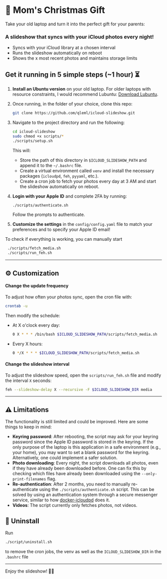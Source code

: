 # 🎁 Mom's Christmas Gift

Take your old laptop and turn it into the perfect gift for your parents: 

### A slideshow that syncs with your iCloud photos every night! 

* Syncs with your iCloud library at a chosen interval 
* Runs the slideshow automatically on reboot 
* Shows the x most recent photos and maintains storage limits 

## Get it running in 5 simple steps (~1 hour) ⏳

1. **Install an Ubuntu version** on your old laptop. For older laptops with resource constraints, I would recommend Lubuntu: [Download Lubuntu](https://lubuntu.me/downloads/).
2. Once running, in the folder of your choice, clone this repo:
   ```bash
   git clone https://github.com/qleml/icloud-slideshow.git
   ```
3. Navigate to the project directory and run the following:
   ```bash
   cd icloud-slideshow
   sudo chmod +x scripts/*
   ./scripts/setup.sh
   ```
   This will:
   * Store the path of this directory in `$ICLOUD_SLIDESHOW_PATH` and append it to the `~/.bashrc` file.
   * Create a virtual environment called `venv` and install the necessary packages (`icloudpd`, `feh`, `pyyaml`, etc.).
   * Create a cron job to fetch your photos every day at 3 AM and start the slideshow automatically on reboot.
   
4. **Login with your Apple ID** and complete 2FA by running:
   ```bash
   ./scripts/authenticate.sh
   ```
   Follow the prompts to authenticate. 

5. **Customize the settings** in the `config/config.yaml` file to match your preferences and to specify your Apple ID email!

To check if everything is working, you can manually start 
  ```bash
   ./scripts/fetch_media.sh
   ./scripts/run_feh.sh
   ```

---

## ⚙️ Customization

#### Change the update frequency 

To adjust how often your photos sync, open the cron file with:
```bash
crontab -u
```

Then modify the schedule:
- At X o'clock every day:
   ```bash
   0 X * * * /bin/bash $ICLOUD_SLIDESHOW_PATH/scripts/fetch_media.sh
   ```

- Every X hours:
   ```bash
   0 */X * * * $ICLOUD_SLIDESHOW_PATH/scripts/fetch_media.sh
   ```

#### Change the slideshow interval 

To adjust the slideshow speed, open the `scripts/run_feh.sh` file and modify the interval `X` seconds:
```bash
feh --slideshow-delay X --recursive -F $ICLOUD_SLIDESHOW_DIR media
```

---

## ⚠️ Limitations

The functionality is still limited and could be improved. Here are some things to keep in mind:

- **Keyring password**: After rebooting, the script may ask for your keyring password since the Apple ID password is stored in the keyring. If the only purpose of the laptop is this application in a safe environment (e.g., your home), you may want to set a blank password for the keyring. Alternatively, one could implement a safer solution.
- **Photo downloading**: Every night, the script downloads all photos, even if they have already been downloaded before. One can fix this by checking which files have already been downloaded using the `--only-print-filenames` flag.
- **Re-authentication**: After 2 months, you need to manually re-authenticate using the `./scripts/authenticate.sh` script. This can be solved by using an authentication system through a secure messenger service, similar to how [docker-icloudpd](https://github.com/boredazfcuk/docker-icloudpd) does it.
- **Videos**: The script currently only fetches photos, not videos.

## 🚫 Uninstall
Run
```bash
./script/uninstall.sh 
```
to remove the cron jobs, the venv as well as the ```ICLOUD_SLIDESHOW_DIR``` in the ```.bashrc``` file

---
Enjoy the slideshow! 🎄✨
